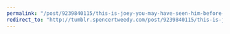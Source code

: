 ```yaml
---
permalink: "/post/9239840115/this-is-joey-you-may-have-seen-him-before-in-my"
redirect_to: "http://tumblr.spencertweedy.com/post/9239840115/this-is-joey-you-may-have-seen-him-before-in-my"
---
```


